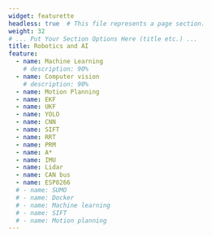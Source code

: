 ```yaml
---
widget: featurette
headless: true  # This file represents a page section.
weight: 32
# ... Put Your Section Options Here (title etc.) ...
title: Robotics and AI
feature:
  - name: Machine Learning
    # description: 90%
  - name: Computer vision
    # description: 90%
  - name: Motion Planning
  - name: EKF
  - name: UKF
  - name: YOLO
  - name: CNN
  - name: SIFT
  - name: RRT
  - name: PRM
  - name: A*
  - name: IMU
  - name: Lidar
  - name: CAN bus
  - name: ESP8266
  # - name: SUMO
  # - name: Docker
  # - name: Machine learning
  # - name: SIFT
  # - name: Motion planning
---
```

